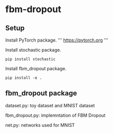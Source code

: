 # fbm-dropout

## Setup 

Install PyTorch package.
'''
https://pytorch.org
'''

Install stochastic package.
```
pip install stochastic
```

Install fbm_dropout package.
```
pip install -e .
```

## fbm_dropout package

dataset.py: toy dataset and MNIST dataset

fbm_dropout.py: implemntation of FBM Dropout

net.py: networks used for MNIST
